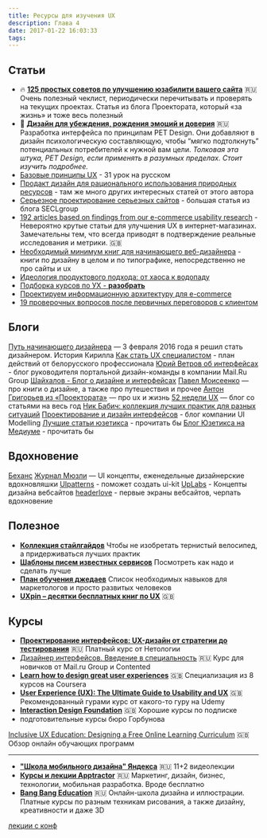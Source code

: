 ```yaml
---
title: Ресурсы для изучения UX
description: Глава 4
date: 2017-01-22 16:03:33
tags: 
---
```


## Статьи

* :fire: [**125 простых советов по улучшению юзабилити вашего сайта**](http://projectorat.ru/125tweaks/) :ru:
  Очень полезный чеклист, периодически перечитывать и проверять на текущих проектах. Статья из блога Проектората, который «за жизнь» и тоже весь полезный
* :memo: [**Дизайн для убеждения, рождения эмоций и доверия**](http://sketchapp.me/dizajn-dlya-ubezhdeniya-rozhdeniya-emocij-i-doveriya/) :ru:
  Разработка интерфейса по принципам PET Design. Они добавляют в дизайн психологическую составляющую, чтобы “мягко подтолкнуть” потенциальных потребителей к нужной вам цели. *Толковая эта штука, PET Design, если применять в разумных пределах. Стоит изучить подробнее.*
* [Базовые принципы UX](https://medium.com/ux-crash-course) - 31 урок на русском
* [Продакт дизайн для рационального использования природных ресурсов](http://sketchapp.me/prodakt-dizajn-dlya-racionalnogo-ispolzovaniya-prirodnyx-resursov/) - там же много других интересных статей от этого автора
* [Серьезное проектирование серьезных сайтов](http://seclgroup.ru/article_serious_design_of_the_serious_websites.html) - большая статья из блога SECLgroup
* [192 articles based on findings from our e-commerce usability research](https://baymard.com/blog/archive) - Невероятно крутые статьи для улучшения UX в интернет-магазинах. Замечательны тем, что всегда приводят в подтверждение реальные исследования и метрики. :uk:
* [Необходимый минимум книг для начинающего веб-дизайнера](http://blog.tilda.cc/booksfordesigners) - книги по дизайну в целом и по типографике, непосредственно не про сайты и ux
* [Идеология продуктового подхода: от хаоса к водопаду](https://medium.com/@sergeykrivoy/%D0%B8%D0%B4%D0%B5%D0%B0%D0%BB%D0%BE%D0%B3%D0%B8%D1%8F-%D0%BF%D1%80%D0%BE%D0%B4%D1%83%D0%BA%D1%82%D0%BE%D0%B2%D0%BE%D0%B3%D0%BE-%D0%BF%D0%BE%D0%B4%D1%85%D0%BE%D0%B4%D0%B0-%D0%BE%D1%82-%D1%85%D0%B0%D0%BE%D1%81%D0%B0-%D0%BA-%D0%B2%D0%BE%D0%B4%D0%BE%D0%BF%D0%B0%D0%B4%D1%83-6967a2b8ea1#.jb833b8v4)
* [Подборка курсов по УХ - **разобрать**](http://uxcool.ru/online/)
* [Проектируем информационную архитектуру для e-commerce](https://habrahabr.ru/company/astoundcommerce/blog/239849/)
* [19 проверочных вопросов после первичных переговоров с клиентом](http://projectorat.ru/19pquestions/)

## Блоги

[Путь начинающего дизайнера](http://mosink.ru/blog/all/progress/) — 3 февраля 2016 года я решил стать дизайнером. История Кирилла
[Как стать UX специалистом](http://uxexperience.net/thoughts/kak-stat-ux-specialistom-2) - план действий от белорусского профессионала
[Юрий Ветров об интерфейсах](http://www.jvetrau.com/) - блог руководителя портальной дизайн-команды в компании Mail.Ru Group
[Шайхалов - Блог о дизайне и интерфейсах](http://blog.shaihalov.ru/)
[Павел Моисеенко](http://pavelmoiseenko.ru/blog/) — про книги о дизайне, а также про путешествия и прочее
[Антон Григорьев из «Проектората»](https://vandergrav.ru/) — про ux и жизнь
[52 недели UX](http://52weeksofux.com/tagged/week_1) — блог со статьями на весь год
[Ник Бабич: коллекция лучших практик для разных ситуаций](http://babich.biz/)
[Проектирование и дизайн интерфейсов](http://www.uimodeling.ru/process/user-interface-design.html) - блог компании UI Modelling
[Лучшие статьи юзетикса](http://www.usethics.ru/lib) - прочитать бы
[Блог Юзетикса на Медиуме](https://medium.com/usethics-doc) - прочитать бы

## Вдохновение

[Беханс](https://www.behance.net/search?field=51&content=projects&sort=appreciations&time=week)
[Журнал Мюзли](https://medium.muz.li/) — UI концепты, еженедельные дизайнерские вдохновляшки
[UIpatterns](http://ui-patterns.com/patterns) - поможет создать ui-kit
[UpLabs](https://site.uplabs.com/) - Концепты дизайна вебсайтов
[headerlove](https://headerlove.com/) - первые экраны вебсайтов, черпать вдохновение


## Полезное

* [**Коллекция стайлгайдов**](http://styleguides.io/)
  Чтобы не изобретать тернистый велосипед, а придерживаться лучших практик
* [**Шаблоны писем известных сервисов**](http://www.goodemailcopy.com/)
  Посмотреть как надо и сделать лучше
* [**План обучения джедаев**](http://www.it-agency.ru/academy/jedi-plan/)
  Список необходимых навыков для маркетологов и просто развитых человеков
* [**UXpin – десятки бесплатных книг по UX**](https://www.uxpin.com/studio/ebooks/) :uk:


## Курсы

* [**Проектирование интерфейсов: UX-дизайн от стратегии до тестирования**](http://netology.ru/programs/ui-ux) :ru:
  Платный курс от Нетологии
* [Дизайнер интерфейсов. Введение в специальность](https://www.coursera.org/learn/ux-ui-design) :ru:
  Курс для новичков от Mail.ru Group и Contented
* [**Learn how to design great user experiences**](https://www.coursera.org/specializations/interaction-design) :uk:
  Специализация из 8 курсов на Coursera
* [**User Experience (UX): The Ultimate Guide to Usability and UX**](https://www.udemy.com/ultimate-guide-to-ux/) :uk:
  Рекомендованный гурами курс от какого-то гуру на Udemy
* [**Interaction Design Foundation**](https://www.interaction-design.org/) :uk:
  Хорошие курсы по подписке
* подготовительные курсы бюро Горбунова

[Inclusive UX Education: Designing a Free Online Learning Curriculum](https://uxplanet.org/inclusive-ux-education-designing-a-free-online-learning-curriculum-52154a188af3#.xl82s16ku) :uk:
  Обзор онлайн обучающих программ


***

* [**"Школа мобильного дизайна" Яндекса**](https://www.youtube.com/watch?v=6lSoS5D4IHM&list=PLLkvpHo_HuBPmL0SFkxBAEaV7pvL9mMth) :ru:
  11+2 видеолекции
* [**Курсы и лекции Apptractor**](http://learn.apptractor.ru/all-courses/) :ru:
  Маркетинг, дизайн, бизнес, технологии, мобильная разработка. Вроде бесплатно
* [**Bang Bang Education**](https://bangbangeducation.ru/) :ru:
  Онлайн-школа дизайна и иллюстрации. Платные курсы по разным техникам рисования, а также дизайну, креативности и даже 3D



[лекции с конф](https://uideo.ru/)